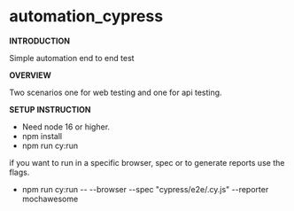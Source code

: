 # automation_cypress

**INTRODUCTION**

Simple automation end to end test

**OVERVIEW**

Two scenarios one for web testing and one for api testing.

**SETUP INSTRUCTION**

* Need node 16 or higher.
* npm install 
* npm run cy:run

if you want to run in a specific browser, spec or to generate reports use the flags.

* npm run cy:run -- --browser <path or browser> --spec "cypress/e2e/<spec name>.cy.js" --reporter mochawesome

